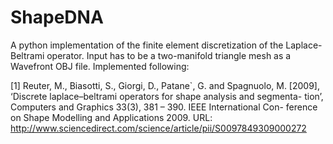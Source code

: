 # ShapeDNA



A python implementation of the finite element discretization of the Laplace-Beltrami operator.
Input has to be a two-manifold triangle mesh as a Wavefront OBJ file.
Implemented following:

[1] Reuter, M., Biasotti, S., Giorgi, D., Patane`, G. and Spagnuolo, M. [2009], ‘Discrete laplace–beltrami operators for shape analysis and segmenta- tion’, Computers and Graphics 33(3), 381 – 390. IEEE International Con-
ference on Shape Modelling and Applications 2009.
URL: http://www.sciencedirect.com/science/article/pii/S0097849309000272
